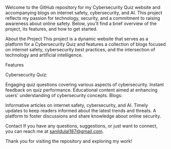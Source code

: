 Welcome to the GitHub repository for my Cybersecurity Quiz website and accompanying blogs on internet safety, cybersecurity, and AI. This project reflects my passion for technology, security, and a commitment to raising awareness about online safety. Below, you'll find a brief overview of the project, its features, and how to get started.

About the Project
This project is a dynamic website that serves as a platform for a Cybersecurity Quiz and features a collection of blogs focused on internet safety, cybersecurity best practices, and the intersection of technology and artificial intelligence.

Features

Cybersecurity Quiz:

Engaging quiz questions covering various aspects of cybersecurity.
Instant feedback on quiz performance.
Educational content aimed at enhancing users' understanding of cybersecurity concepts.
Blogs:

Informative articles on internet safety, cybersecurity, and AI.
Timely updates to keep readers informed about the latest trends and threats.
A platform to foster discussions and share knowledge about online security.

Contact
If you have any questions, suggestions, or just want to connect, you can reach me at sanildulal187@gmail.com.

Thank you for visiting the repository and exploring my work!
